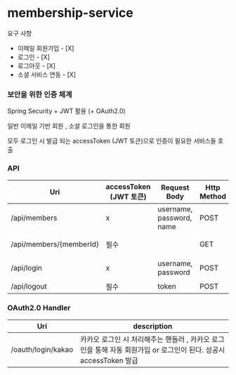 # membership-service

요구 사항

- 이메일 회원가입                                  - [X]                                
- 로그인                                          - [X]
- 로그아웃                                        - [X]  
- 소셜 서비스 연동                                 - [X]

### 보안을 위한 인증 체계
Spring Security + JWT 활용 (+ OAuth2.0)

일반 이메일 기반 회원 , 소셜 로그인을 통한 회원 

모두 로그인 시 발급 되는 accessToken (JWT 토큰)으로 인증이 필요한 서비스들 호출

### API

| Uri                                |accessToken (JWT 토큰) | Request Body                          |Http Method | description                |
| ------------------------------------ |--- |----------------------------- | ------ | -------------------------- |
| /api/members                       |x | username, password, name                               | POST    | 이메일 기반 회원가입      |
| /api/members/{memberId}            |필수 |                | GET   | 멤버 상세 조회      |
| /api/login                       |x | username, password                               | POST    | 이메일 기반 로그인      |
| /api/logout                       |필수 | token                               | POST    | 로그아웃      |


### OAuth2.0 Handler
| Uri                                | description                |
| ------------------------------------ | -------------------------- |
| /oauth/login/kakao                    |카카오 로그인 시 처리해주는 핸들러 , 카카오 로그인을 통해 자동 회원가입 or 로그인이 된다. 성공시 accessToken 발급 |
